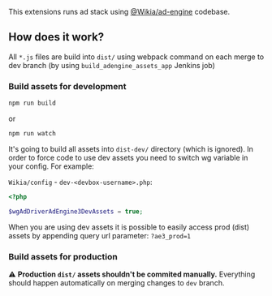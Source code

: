 This extensions runs ad stack using [@Wikia/ad-engine](https://github.com/Wikia/ad-engine) codebase.

## How does it work?

All `*.js` files are build into `dist/` using webpack command 
on each merge to dev branch (by using `build_adengine_assets_app` Jenkins job)

### Build assets for development

```bash
npm run build
```

or

```bash
npm run watch
```

It's going to build all assets into `dist-dev/` directory (which is ignored). 
In order to force code to use dev assets you need to switch wg variable in your config. 
For example:

`Wikia/config` - `dev-<devbox-username>.php`:
```php
<?php

$wgAdDriverAdEngine3DevAssets = true;
```

When you are using dev assets it is possible to easily access prod (dist) assets 
by appending query url parameter: `?ae3_prod=1`


### Build assets for production

⚠️ **Production `dist/` assets shouldn't be commited manually.** 
Everything should happen automatically on merging changes to `dev` branch.
